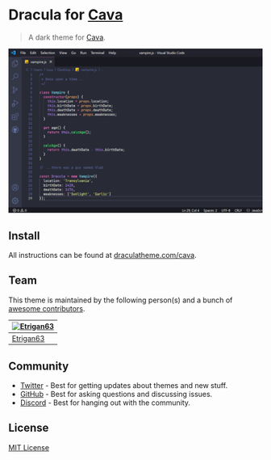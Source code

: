 # Dracula for [Cava](https://github.com/karlstav/cava)

> A dark theme for [Cava](https://github.com/karlstav/cava).

![Screenshot](./screenshot.png)

## Install

All instructions can be found at [draculatheme.com/cava](https://draculatheme.com/cava).

## Team

This theme is maintained by the following person(s) and a bunch of [awesome contributors](https://github.com/dracula/cava/graphs/contributors).

| [![Etrigan63](https://github.com/etrigan63.png?size=100)](https://github.com/etrigan63) |
| ---------------------------------------------------------------------------------------- |
| [Etrigan63](https://github.com/etrigan63)                                               |

## Community

- [Twitter](https://twitter.com/draculatheme) - Best for getting updates about themes and new stuff.
- [GitHub](https://github.com/dracula/dracula-theme/discussions) - Best for asking questions and discussing issues.
- [Discord](https://draculatheme.com/discord-invite) - Best for hanging out with the community.

## License

[MIT License](./LICENSE)
